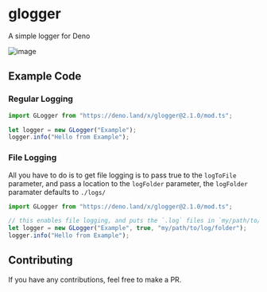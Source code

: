 # glogger
A simple logger for Deno

![image](https://user-images.githubusercontent.com/54550982/125192859-81559f80-e252-11eb-8829-31d6f9423090.png)

## Example Code

### Regular Logging
```typescript
import GLogger from "https://deno.land/x/glogger@2.1.0/mod.ts";

let logger = new GLogger("Example");
logger.info("Hello from Example");
```

### File Logging

All you have to do is to get file logging is to pass true to the `logToFile` parameter, and pass a location to the `logFolder` parameter, the `logFolder` paramater defaults to `./logs/`

```typescript
import GLogger from "https://deno.land/x/glogger@2.1.0/mod.ts";

// this enables file logging, and puts the `.log` files in `my/path/to/log/folder`
let logger = new GLogger("Example", true, "my/path/to/log/folder");
logger.info("Hello from Example");
```

## Contributing

If you have any contributions, feel free to make a PR.
